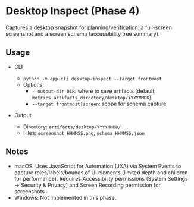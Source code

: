 # Desktop Inspect (Phase 4)

Captures a desktop snapshot for planning/verification: a full-screen screenshot and a screen schema (accessibility tree summary).

## Usage

- CLI
  - `python -m app.cli desktop-inspect --target frontmost`
  - Options:
    - `--output-dir DIR`: where to save artifacts (default: `metrics.artifacts_directory/desktop/YYYYMMDD`)
    - `--target frontmost|screen`: scope for schema capture

- Output
  - Directory: `artifacts/desktop/YYYYMMDD/`
  - Files: `screenshot_HHMMSS.png`, `schema_HHMMSS.json`

## Notes
- macOS: Uses JavaScript for Automation (JXA) via System Events to capture roles/labels/bounds of UI elements (limited depth and children for performance). Requires Accessibility permissions (System Settings → Security & Privacy) and Screen Recording permission for screenshots.
- Windows: Not implemented in this phase.

